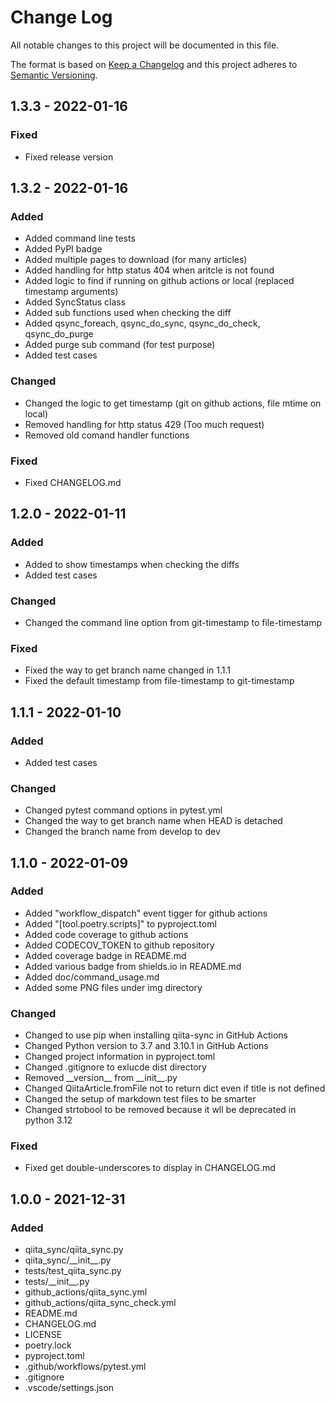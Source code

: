 <!--
# Change Log

Tags:

- Added          for new features.
- Changed        for changes in existing functionality.
- Deprecated     for soon-to-be removed features.
- Fixed          for any bug fixes.
- Security       in case of vulnerabilities.


Policy:

- Keep an Unreleased section at the top to track upcoming changes.
- YYYY-MM-DD for date format


# Semantic Versioning

- MAJOR version     when you make incompatible API changes,
- MINOR version     when you add functionality in a backwards compatible manner, and
- PATCH version     when you make backwards compatible bug fixes.

-->

# Change Log

All notable changes to this project will be documented in this file.

The format is based on [Keep a Changelog](http://keepachangelog.com/)
and this project adheres to [Semantic Versioning](http://semver.org/).

## 1.3.3 - 2022-01-16

### Fixed

- Fixed release version 

## 1.3.2 - 2022-01-16

### Added

- Added command line tests
- Added PyPI badge
- Added multiple pages to download (for many articles)
- Added handling for http status 404 when aritcle is not found
- Added logic to find if running on github actions or local (replaced timestamp arguments)
- Added SyncStatus class
- Added sub functions used when checking the diff
- Added qsync_foreach, qsync_do_sync, qsync_do_check, qsync_do_purge
- Added purge sub command (for test purpose)
- Added test cases

### Changed

- Changed the logic to get timestamp (git on github actions, file mtime on local)
- Removed handling for http status 429 (Too much request)
- Removed old comand handler functions

### Fixed

- Fixed CHANGELOG.md

## 1.2.0 - 2022-01-11

### Added

- Added to show timestamps when checking the diffs
- Added test cases

### Changed

- Changed the command line option from git-timestamp to file-timestamp

### Fixed

- Fixed the way to get branch name changed in 1.1.1 
- Fixed the default timestamp from file-timestamp to git-timestamp

## 1.1.1 - 2022-01-10

### Added

- Added test cases

### Changed

- Changed pytest command options in pytest.yml
- Changed the way to get branch name when HEAD is detached
- Changed the branch name from develop to dev

## 1.1.0 - 2022-01-09

### Added

- Added "workflow_dispatch" event tigger for github actions
- Added "[tool.poetry.scripts]" to pyproject.toml
- Added code coverage to github actions
- Added CODECOV_TOKEN to github repository
- Added coverage badge in README.md
- Added various badge from shields.io in README.md
- Added doc/command_usage.md
- Added some PNG files under img directory

### Changed

- Changed to use pip when installing qiita-sync in GitHub Actions
- Changed Python version to 3.7 and 3.10.1 in GitHub Actions
- Changed project information in pyproject.toml
- Changed .gitignore to exlucde dist directory
- Removed \_\_version_\_ from \_\_init_\_.py 
- Changed QiitaArticle.fromFile not to return dict even if title is not defined
- Changed the setup of markdown test files to be smarter
- Changed strtobool to be removed because it wll be deprecated in python 3.12

### Fixed

- Fixed get double-underscores to display in CHANGELOG.md

## 1.0.0 - 2021-12-31

### Added

- qiita_sync/qiita_sync.py
- qiita_sync/\_\_init_\_.py
- tests/test_qiita_sync.py
- tests/\_\_init_\_.py
- github_actions/qiita_sync.yml
- github_actions/qiita_sync_check.yml
- README.md
- CHANGELOG.md
- LICENSE
- poetry.lock
- pyproject.toml
- .github/workflows/pytest.yml
- .gitignore
- .vscode/settings.json
